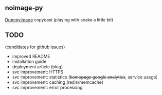 ## noimage-py ##

[DummyImage](http://dummyimage.com/ "DummyImage") copycast (playing with snake a little bit)

## TODO ##

(candidates for github issues)
* improved README
* installation guide
* deployment article (blog)
* svc improvement: HTTPS 
* svc improvement: statistics (~~homepage google analytics~~, service usage)
* svc improvement: caching (redis/memcache)
* svc improvement: error processing 

